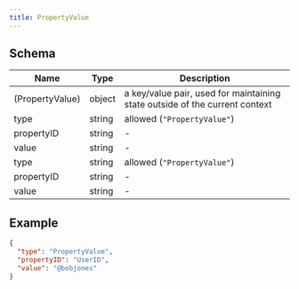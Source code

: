 ```yaml
---
title: PropertyValue
---
```

## Schema

| Name | Type | Description |
|---|---|---|
| (PropertyValue) | object | a key/value pair, used for maintaining state outside of the current context |
| type | string | allowed (`"PropertyValue"`)  |
| propertyID | string | - |
| value | string | - |
| type | string | allowed (`"PropertyValue"`)  |
| propertyID | string | - |
| value | string | - |

## Example



```json
{
  "type": "PropertyValue",
  "propertyID": "UserID",
  "value": "@bobjones"
}
```
